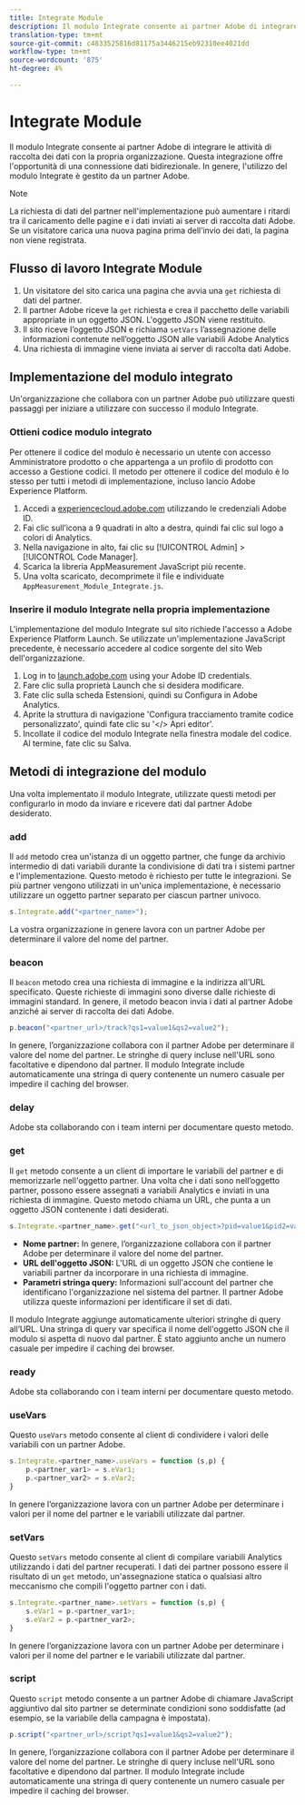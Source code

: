 ```yaml
---
title: Integrate Module
description: Il modulo Integrate consente ai partner Adobe di integrare le attività di raccolta dei dati con la propria organizzazione.
translation-type: tm+mt
source-git-commit: c4833525816d81175a3446215eb92310ee4021dd
workflow-type: tm+mt
source-wordcount: '875'
ht-degree: 4%

---
```



# Integrate Module

Il modulo Integrate consente ai partner Adobe di integrare le attività di raccolta dei dati con la propria organizzazione. Questa integrazione offre l&#39;opportunità di una connessione dati bidirezionale. In genere, l&#39;utilizzo del modulo Integrate è gestito da un partner Adobe.

>[!NOTE]
>
>La richiesta di dati del partner nell&#39;implementazione può aumentare i ritardi tra il caricamento delle pagine e i dati inviati ai server di raccolta dati Adobe. Se un visitatore carica una nuova pagina prima dell’invio dei dati, la pagina non viene registrata.

## Flusso di lavoro Integrate Module

1. Un visitatore del sito carica una pagina che avvia una `get` richiesta di dati del partner.
2. Il partner Adobe riceve la `get` richiesta e crea il pacchetto delle variabili appropriate in un oggetto JSON. L&#39;oggetto JSON viene restituito.
3. Il sito riceve l’oggetto JSON e richiama `setVars` l’assegnazione delle informazioni contenute nell’oggetto JSON alle variabili Adobe  Analytics
4. Una richiesta di immagine viene inviata ai server di raccolta dati Adobe.

## Implementazione del modulo integrato

Un&#39;organizzazione che collabora con un partner Adobe può utilizzare questi passaggi per iniziare a utilizzare con successo il modulo Integrate.

### Ottieni codice modulo integrato

Per ottenere il codice del modulo è necessario un utente con accesso Amministratore prodotto o che appartenga a un profilo di prodotto con accesso a Gestione codici. Il metodo per ottenere il codice del modulo è lo stesso per tutti i metodi di implementazione, incluso  lancio Adobe Experience Platform.

1. Accedi a [experiencecloud.adobe.com](https://experiencecloud.adobe.com) utilizzando le credenziali Adobe ID.
1. Fai clic sull’icona a 9 quadrati in alto a destra, quindi fai clic sul logo a colori di Analytics.
1. Nella navigazione in alto, fai clic su [!UICONTROL Admin] > [!UICONTROL Code Manager].
1. Scarica la libreria AppMeasurement JavaScript più recente.
1. Una volta scaricato, decomprimete il file e individuate `AppMeasurement_Module_Integrate.js`.

### Inserire il modulo Integrate nella propria implementazione

L&#39;implementazione del modulo Integrate sul sito richiede l&#39;accesso a  Adobe Experience Platform Launch. Se utilizzate un&#39;implementazione JavaScript precedente, è necessario accedere al codice sorgente del sito Web dell&#39;organizzazione.

1. Log in to [launch.adobe.com](https://launch.adobe.com) using your Adobe ID credentials.
2. Fare clic sulla proprietà Launch che si desidera modificare.
3. Fate clic sulla scheda Estensioni, quindi su Configura in Adobe  Analytics.
4. Aprite la struttura di navigazione &#39;Configura tracciamento tramite codice personalizzato&#39;, quindi fate clic su &#39;&lt;/> Apri editor&#39;.
5. Incollate il codice del modulo Integrate nella finestra modale del codice. Al termine, fate clic su Salva.

## Metodi di integrazione del modulo

Una volta implementato il modulo Integrate, utilizzate questi metodi per configurarlo in modo da inviare e ricevere dati dal partner Adobe desiderato.

### add

Il `add` metodo crea un&#39;istanza di un oggetto partner, che funge da archivio intermedio di dati variabili durante la condivisione di dati tra i sistemi partner e l&#39;implementazione. Questo metodo è richiesto per tutte le integrazioni. Se più partner vengono utilizzati in un&#39;unica implementazione, è necessario utilizzare un oggetto partner separato per ciascun partner univoco.

```JavaScript
s.Integrate.add("<partner_name>");
```

La vostra organizzazione in genere lavora con un partner Adobe per determinare il valore del nome del partner.

### beacon

Il `beacon` metodo crea una richiesta di immagine e la indirizza all’URL specificato. Queste richieste di immagini sono diverse dalle richieste di immagini standard. In genere, il metodo beacon invia i dati al partner Adobe anziché ai server di raccolta dei dati Adobe.

```JavaScript
p.beacon("<partner_url>/track?qs1=value1&qs2=value2");
```

In genere, l’organizzazione collabora con il partner Adobe per determinare il valore del nome del partner. Le stringhe di query incluse nell&#39;URL sono facoltative e dipendono dal partner. Il modulo Integrate include automaticamente una stringa di query contenente un numero casuale per impedire il caching del browser.

### delay

Adobe sta collaborando con i team interni per documentare questo metodo.

### get

Il `get` metodo consente a un client di importare le variabili del partner e di memorizzarle nell&#39;oggetto partner. Una volta che i dati sono nell’oggetto partner, possono essere assegnati a  variabili Analytics e inviati in una richiesta di immagine. Questo metodo chiama un URL, che punta a un oggetto JSON contenente i dati desiderati.

```JavaScript
s.Integrate.<partner_name>.get("<url_to_json_object>?pid=value1&pid2=value2");
```

* **Nome partner:** In genere, l’organizzazione collabora con il partner Adobe per determinare il valore del nome del partner.
* **URL dell&#39;oggetto JSON:** L&#39;URL di un oggetto JSON che contiene le variabili partner da incorporare in una richiesta di immagine.
* **Parametri stringa query:** Informazioni sull&#39;account del partner che identificano l&#39;organizzazione nel sistema del partner. Il partner Adobe utilizza queste informazioni per identificare il set di dati.

Il modulo Integrate aggiunge automaticamente ulteriori stringhe di query all’URL. Una stringa di query var specifica il nome dell&#39;oggetto JSON che il modulo si aspetta di nuovo dal partner. È stato aggiunto anche un numero casuale per impedire il caching dei browser.

### ready

Adobe sta collaborando con i team interni per documentare questo metodo.

### useVars

Questo `useVars` metodo consente al client di condividere i valori delle variabili con un partner Adobe.

```JavaScript
s.Integrate.<partner_name>.useVars = function (s,p) {
    p.<partner_var1> = s.eVar1;
    p.<partner_var2> = s.eVar2;
}
```

In genere l’organizzazione lavora con un partner Adobe per determinare i valori per il nome del partner e le variabili utilizzate dal partner.

### setVars

Questo `setVars` metodo consente al client di compilare  variabili Analytics utilizzando i dati del partner recuperati. I dati dei partner possono essere il risultato di un `get` metodo, un&#39;assegnazione statica o qualsiasi altro meccanismo che compili l&#39;oggetto partner con i dati.

```JavaScript
s.Integrate.<partner_name>.setVars = function (s,p) {
    s.eVar1 = p.<partner_var1>;
    s.eVar2 = p.<partner_var2>;
}
```

In genere l’organizzazione lavora con un partner Adobe per determinare i valori per il nome del partner e le variabili utilizzate dal partner.

### script

Questo `script` metodo consente a un partner Adobe di chiamare JavaScript aggiuntivo dal sito partner se determinate condizioni sono soddisfatte (ad esempio, se la variabile della campagna è impostata).

```JavaScript
p.script("<partner_url>/script?qs1=value1&qs2=value2");
```

In genere, l’organizzazione collabora con il partner Adobe per determinare il valore del nome del partner. Le stringhe di query incluse nell&#39;URL sono facoltative e dipendono dal partner. Il modulo Integrate include automaticamente una stringa di query contenente un numero casuale per impedire il caching del browser.
